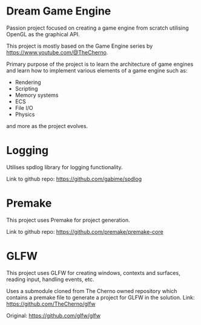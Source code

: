 # Dream Game Engine
Passion project focused on creating a game engine from scratch utilising OpenGL as the graphical API.

This project is mostly based on the Game Engine series by https://www.youtube.com/@TheCherno.

Primary purpose of the project is to learn the architecture of game engines and learn how to implement various elements of a game engine such as:
- Rendering
- Scripting
- Memory systems
- ECS
- File I/O
- Physics

and more as the project evolves.

# Logging
Utilises spdlog library for logging functionality.

Link to github repo: https://github.com/gabime/spdlog

# Premake
This project uses Premake for project generation.

Link to github repo: https://github.com/premake/premake-core

# GLFW
This project uses GLFW for creating windows, contexts and surfaces, reading input, handling events, etc.

Uses a submodule cloned from The Cherno owned repository which contains a premake file to generate a project for GLFW in the solution. Link: https://github.com/TheCherno/glfw

Original: https://github.com/glfw/glfw
